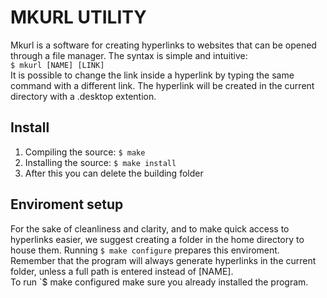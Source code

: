 # MKURL UTILITY
Mkurl is a software for creating hyperlinks to websites that can be opened through a file manager. The syntax is simple and intuitive:  
`$ mkurl [NAME] [LINK]`  
It is possible to change the link inside a hyperlink by typing the same command with a different link. The hyperlink will be created in the current directory with a .desktop extention.

## Install
1. Compiling the source: `$ make`
2. Installing the source: `$ make install`
3. After this you can delete the building folder

## Enviroment setup
For the sake of cleanliness and clarity, and to make quick access to hyperlinks easier, we suggest creating a folder in the home directory to house them. Running `$ make configure` prepares this enviroment. Remember that the program will always generate hyperlinks in the current folder, unless a full path is entered instead of [NAME].  
To run `$ make configured make sure you already installed the program.
